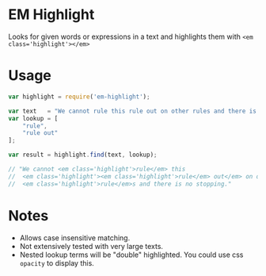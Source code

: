 EM Highlight
=========

Looks for given words or expressions in a text and highlights them with
`<em class='highlight'></em>`

# Usage

```javascript
var highlight = require('em-highlight');

var text   = "We cannot rule this rule out on other rules and there is no stopping.";
var lookup = [
    "rule",
    "rule out"
];

var result = highlight.find(text, lookup);

// "We cannot <em class='highlight'>rule</em> this
//  <em class='highlight'><em class='highlight'>rule</em> out</em> on other
//  <em class='highlight'>rule</em>s and there is no stopping."
```

# Notes

* Allows case insensitive matching.
* Not extensively tested with very large texts.
* Nested lookup terms will be "double" highlighted. You could use css `opacity` to display this.